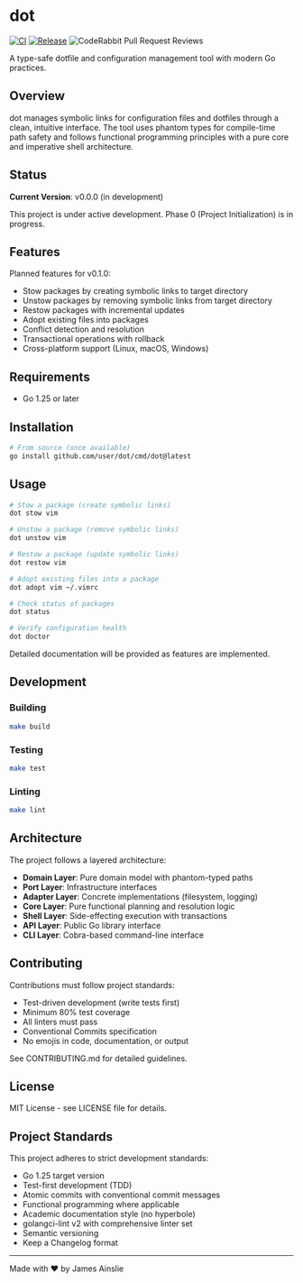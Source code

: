 # dot

[![CI](https://github.com/jamesainslie/dot/actions/workflows/ci.yml/badge.svg)](https://github.com/jamesainslie/dot/actions/workflows/ci.yml)
[![Release](https://github.com/jamesainslie/dot/actions/workflows/release.yml/badge.svg)](https://github.com/jamesainslie/dot/actions/workflows/release.yml)
![CodeRabbit Pull Request Reviews](https://img.shields.io/coderabbit/prs/github/jamesainslie/dot?utm_source=oss&utm_medium=github&utm_campaign=jamesainslie%2Fdot&labelColor=171717&color=FF570A&link=https%3A%2F%2Fcoderabbit.ai&label=CodeRabbit+Reviews)

A type-safe dotfile and configuration management tool with modern Go practices.

## Overview

dot manages symbolic links for configuration files and dotfiles through a clean, intuitive interface. The tool uses phantom types for compile-time path safety and follows functional programming principles with a pure core and imperative shell architecture.

## Status

**Current Version**: v0.0.0 (in development)

This project is under active development. Phase 0 (Project Initialization) is in progress.

## Features

Planned features for v0.1.0:
- Stow packages by creating symbolic links to target directory
- Unstow packages by removing symbolic links from target directory
- Restow packages with incremental updates
- Adopt existing files into packages
- Conflict detection and resolution
- Transactional operations with rollback
- Cross-platform support (Linux, macOS, Windows)

## Requirements

- Go 1.25 or later

## Installation

```bash
# From source (once available)
go install github.com/user/dot/cmd/dot@latest
```

## Usage

```bash
# Stow a package (create symbolic links)
dot stow vim

# Unstow a package (remove symbolic links)
dot unstow vim

# Restow a package (update symbolic links)
dot restow vim

# Adopt existing files into a package
dot adopt vim ~/.vimrc

# Check status of packages
dot status

# Verify configuration health
dot doctor
```

Detailed documentation will be provided as features are implemented.

## Development

### Building

```bash
make build
```

### Testing

```bash
make test
```

### Linting

```bash
make lint
```

## Architecture

The project follows a layered architecture:
- **Domain Layer**: Pure domain model with phantom-typed paths
- **Port Layer**: Infrastructure interfaces
- **Adapter Layer**: Concrete implementations (filesystem, logging)
- **Core Layer**: Pure functional planning and resolution logic
- **Shell Layer**: Side-effecting execution with transactions
- **API Layer**: Public Go library interface
- **CLI Layer**: Cobra-based command-line interface

## Contributing

Contributions must follow project standards:
- Test-driven development (write tests first)
- Minimum 80% test coverage
- All linters must pass
- Conventional Commits specification
- No emojis in code, documentation, or output

See CONTRIBUTING.md for detailed guidelines.

## License

MIT License - see LICENSE file for details.

## Project Standards

This project adheres to strict development standards:
- Go 1.25 target version
- Test-first development (TDD)
- Atomic commits with conventional commit messages
- Functional programming where applicable
- Academic documentation style (no hyperbole)
- golangci-lint v2 with comprehensive linter set
- Semantic versioning
- Keep a Changelog format

---
Made with ❤️ by James Ainslie

